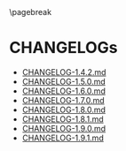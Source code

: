 <div style="page-break-after: always;"></div>
\pagebreak

# CHANGELOGs

- [CHANGELOG-1.4.2.md](./CHANGELOG-1.4.2.md)
- [CHANGELOG-1.5.0.md](./CHANGELOG-1.5.0.md)
- [CHANGELOG-1.6.0.md](./CHANGELOG-1.6.0.md)
- [CHANGELOG-1.7.0.md](./CHANGELOG-1.7.0.md)
- [CHANGELOG-1.8.0.md](./CHANGELOG-1.8.0.md)
- [CHANGELOG-1.8.1.md](./CHANGELOG-1.8.1.md)
- [CHANGELOG-1.9.0.md](./CHANGELOG-1.9.0.md)
- [CHANGELOG-1.9.1.md](./CHANGELOG-1.9.1.md)
